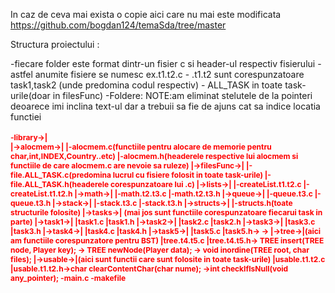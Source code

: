 In caz de ceva mai exista o copie aici care nu mai este modificata
https://github.com/bogdan124/temaSda/tree/master

Structura proiectului :

  -fiecare folder este format dintr-un fisier c si header-ul respectiv fisierului
        -astfel anumite fisiere se numesc ex.t1.t2.c
              - .t1.t2 sunt corespunzatoare task1,task2 (unde predomina codul respectiv)
              - ALL_TASK in toate task-urile(doar in filesFunc)
  -Foldere:
  NOTE:am eliminat stelutele de la pointeri deoarece imi inclina text-ul
  dar a trebuii sa fie de ajuns cat sa indice locatia functiei
  <h1 style="color:red;font-size:12px;">
           -library->|<br/>
                     |->alocmem->|
                                 |-alocmem.c(functiile pentru alocare de memorie pentru  char,int,INDEX,Country..etc)
                                 |-alocmem.h(headerele respective lui alocmem si functiile de care alocmem.c are nevoie sa ruleze)
                     |->filesFunc->|
                                   |-file.ALL_TASK.c(predomina lucrul cu fisiere folosit in toate task-urile)            
                                   |-file.ALL_TASK.h(headerele corespunzatoare lui .c)
                     |->lists->|
                               |-createList.t1.t2.c
                               |-createList.t1.t2.h
                     |->math->|
                              |-math.t2.t3.c
                              |-math.t2.t3.h                               
                     |->queue->|
                               |-queue.t3.c
                               |-queue.t3.h
                     |->stack->|
                               |-stack.t3.c
                               |-stack.t3.h
                     |->structs->|
                                 |-structs.h(toate structurile folosite)  
                     |->tasks->|  (mai jos sunt functiile corespunzatoare fiecarui task in parte)     
                               |->task1->|
                                         |task1.c
                                         |task1.h
                               |->task2->|
                                         |task2.c
                                         |task2.h
                               |->task3->|
                                         |task3.c
                                         |task3.h
                               |->task4->|
                                         |task4.c
                                         |task4.h
                               |->task5->|
                                         |task5.c
                                         |task5.h->
                                                 ->
                    |->tree->|(aici am functiile corespunzatore pentru BST)
                             |tree.t4.t5.c
                             |tree.t4.t5.h->    TREE insert(TREE node, Player key);
                                          ->    TREE newNode(Player data);
                                          ->    void inordine(TREE root, char files);
                    |->usable->|(aici sunt functii care sunt folosite in toate task-urile)
                               |usable.t1.t2.c
                               |usable.t1.t2.h->char clearContentChar(char nume);
                                              ->int checkIfIsNull(void any_pointer);
         -main.c
         -makefile                     
</h1>
